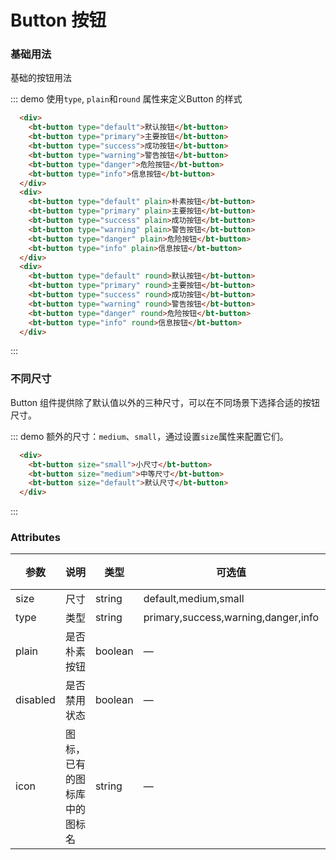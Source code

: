 # Button 按钮

### 基础用法
基础的按钮用法

<!-- <div class="demo-box"> -->

<script>console.log(111)</script>
::: demo 使用```type```, ```plain```和```round``` 属性来定义Button 的样式
```html
  <div>
    <bt-button type="default">默认按钮</bt-button>
    <bt-button type="primary">主要按钮</bt-button>
    <bt-button type="success">成功按钮</bt-button>
    <bt-button type="warning">警告按钮</bt-button>
    <bt-button type="danger">危险按钮</bt-button>
    <bt-button type="info">信息按钮</bt-button>
  </div>
  <div>
    <bt-button type="default" plain>朴素按钮</bt-button>
    <bt-button type="primary" plain>主要按钮</bt-button>
    <bt-button type="success" plain>成功按钮</bt-button>
    <bt-button type="warning" plain>警告按钮</bt-button>
    <bt-button type="danger" plain>危险按钮</bt-button>
    <bt-button type="info" plain>信息按钮</bt-button>
  </div>
  <div>
    <bt-button type="default" round>默认按钮</bt-button>
    <bt-button type="primary" round>主要按钮</bt-button>
    <bt-button type="success" round>成功按钮</bt-button>
    <bt-button type="warning" round>警告按钮</bt-button>
    <bt-button type="danger" round>危险按钮</bt-button>
    <bt-button type="info" round>信息按钮</bt-button>
  </div>

  ```
:::

### 不同尺寸

Button 组件提供除了默认值以外的三种尺寸，可以在不同场景下选择合适的按钮尺寸。


::: demo 额外的尺寸：```medium```、```small```，通过设置```size```属性来配置它们。
```html
  <div>
    <bt-button size="small">小尺寸</bt-button>
    <bt-button size="medium">中等尺寸</bt-button>
    <bt-button size="default">默认尺寸</bt-button>
  </div>

```
  :::
</div>


### Attributes
| 参数      | 说明    | 类型      | 可选值       | 默认值   |
|---------- |-------- |---------- |-------------  |-------- |
| size     | 尺寸   | string  |   default,medium,small            |    —     |
| type     | 类型   | string    |   primary,success,warning,danger,info |     —    |
| plain     | 是否朴素按钮   | boolean    | — | false   |
| disabled  | 是否禁用状态    | boolean   | —   | false   |
| icon  | 图标，已有的图标库中的图标名 | string   |  —  |  —  |
